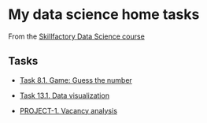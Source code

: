 # My data science home tasks
From the [Skillfactory Data Science course](https://skillfactory.ru/data-scientist)

## Tasks

* [Task 8.1. Game: Guess the number](https://github.com/Odomari/homework_sf_data_science/tree/master/task8.1)

* [Task 13.1. Data visualization](https://github.com/Odomari/homework_sf_data_science/tree/master/task13.1)

* [PROJECT-1. Vacancy analysis](https://github.com/Odomari/homework_sf_data_science/tree/master/PROJECT-1)